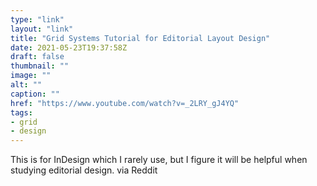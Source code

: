 ```yaml
---
type: "link"
layout: "link"
title: "Grid Systems Tutorial for Editorial Layout Design"
date: 2021-05-23T19:37:58Z
draft: false
thumbnail: ""
image: ""
alt: ""
caption: ""
href: "https://www.youtube.com/watch?v=_2LRY_gJ4YQ"
tags:
- grid
- design
---
```


This is for InDesign which I rarely use, but I figure it will be helpful when studying editorial design. via Reddit
